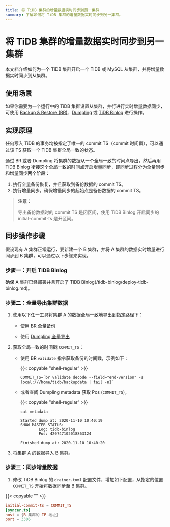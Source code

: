 ```yaml
---
title: 将 TiDB 集群的增量数据实时同步到另一集群
summary: 了解如何将 TiDB 集群的增量数据实时同步到另一集群。
---
```


# 将 TiDB 集群的增量数据实时同步到另一集群

本文档介绍如何为一个 TiDB 集群开启一个 TiDB 或 MySQL 从集群，并将增量数据实时同步到从集群。

## 使用场景

如果你需要为一个运行中的 TiDB 集群设置从集群，并行进行实时增量数据同步，可使用 [Backup & Restore (BR)](/backup-and-restore-tool.md)、[Dumpling](/dumpling-overview.md) 或 [TiDB Binlog](/tidb-binlog-overview.md) 进行操作。

## 实现原理

任何写入 TiDB 的事务均被指定了唯一的 commit TS（commit 时间戳），可以通过该 TS 获取一个 TiDB 集群全局一致的状态。

通过 BR 或者 Dumpling 将集群的数据从一个全局一致的时间点导出，然后再用 TiDB Binlog 衔接这个全局一致的时间点开启增量同步，即同步过程分为全量同步和增量同步两个阶段：

1. 执行全量备份恢复，并且获取到备份数据的 commit TS。
2. 执行增量同步，确保增量同步的起始点是备份数据的 commit TS。

> **注意：**
>
> 导出备份数据时的 commit TS 是闭区间，使用 TiDB Binlog 开启同步的 initial-commit-ts 是开区间。

## 同步操作步骤

假设现有 A 集群正常运行，要新建一个 B 集群，并将 A 集群的数据实时增量进行同步到 B 集群，可以通过以下步骤来实现。

### 步骤一：开启 TiDB Binlog

确保 A 集群已经部署并且开启了 TiDB Binlog(/tidb-binlog/deploy-tidb-binlog.md)。

### 步骤二：全量导出集群数据

1. 使用以下任一工具将集群 A 的数据全局一致地导出到指定路径下：

    - 使用 [BR 全量备份](/br/use-br-command-line-tool.md#备份全部集群数据)

    - 使用 [Dumpling 全量导出](/dumpling-overview.md)

2. 获取全局一致的时间戳 `COMMIT_TS`：

    - 使用 BR `validate` 指令获取备份的时间戳，示例如下：

        {{< copyable "shell-regular" >}}

        ```shell
        COMMIT_TS=`br validate decode --field="end-version" -s local:///home/tidb/backupdata | tail -n1`
        ```

    - 或者查阅 Dumpling metadata 获取 Pos (`COMMIT_TS`)。

        {{< copyable "shell-regular" >}}

        ```shell
        cat metadata
        ```

        ```shell
        Started dump at: 2020-11-10 10:40:19
        SHOW MASTER STATUS:
                Log: tidb-binlog
                Pos: 420747102018863124

        Finished dump at: 2020-11-10 10:40:20
        ```

3. 将集群 A 的数据导入 B 集群。

### 步骤三：同步增量数据

1. 修改 TiDB Binlog 的 `drainer.toml` 配置文件，增加如下配置，从指定的位置 `COMMIT_TS` 开始将数据同步至 B 集群。

{{< copyable "" >}}

```toml
initial-commit-ts = COMMIT_TS
[syncer.to]
host = {B 集群的 IP 地址}
port = 3306
```
